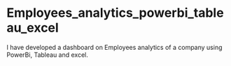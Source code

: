 # Employees_analytics_powerbi_tableau_excel
I have developed a dashboard on Employees analytics of a company using PowerBi, Tableau and excel. 
